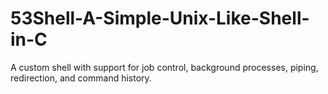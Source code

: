 # 53Shell-A-Simple-Unix-Like-Shell-in-C
A custom shell with support for job control, background processes, piping, redirection, and command history. 
